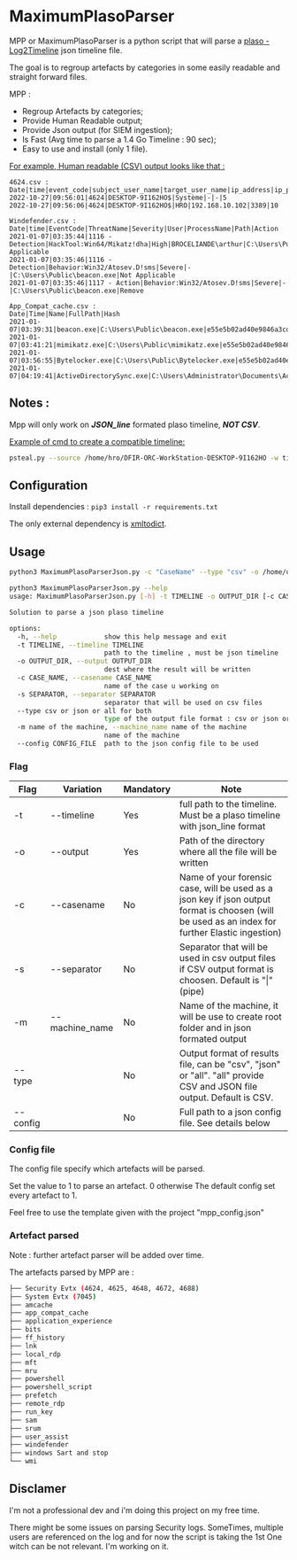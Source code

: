 # MaximumPlasoParser

MPP or MaximumPlasoParser is a python script that will parse a [plaso - Log2Timeline](https://github.com/log2timeline/plaso)  json timeline file.

The goal is to regroup artefacts by categories in some easily readable and straight forward files.

MPP : 
* Regroup Artefacts by categories;
* Provide Human Readable output;
* Provide Json output (for SIEM ingestion);
* Is Fast (Avg time to parse a 1.4 Go Timeline : 90 sec);
* Easy to use and install (only 1 file).


<ins>For example, Human readable (CSV) output looks like that :</ins>

```csv
4624.csv :
Date|time|event_code|subject_user_name|target_user_name|ip_address|ip_port|logon_type
2022-10-27|09:56:01|4624|DESKTOP-9I162HO$|Système|-|-|5
2022-10-27|09:56:06|4624|DESKTOP-9I162HO$|HRO|192.168.10.102|3389|10

Windefender.csv :
Date|time|EventCode|ThreatName|Severity|User|ProcessName|Path|Action
2021-01-07|03:35:44|1116 - Detection|HackTool:Win64/Mikatz!dha|High|BROCELIANDE\arthur|C:\Users\Public\beacon.exe|Not Applicable
2021-01-07|03:35:46|1116 - Detection|Behavior:Win32/Atosev.D!sms|Severe|-|C:\Users\Public\beacon.exe|Not Applicable
2021-01-07|03:35:46|1117 - Action|Behavior:Win32/Atosev.D!sms|Severe|-|C:\Users\Public\beacon.exe|Remove

App_Compat_cache.csv :
Date|Time|Name|FullPath|Hash
2021-01-07|03:39:31|beacon.exe|C:\Users\Public\beacon.exe|e55e5b02ad40e9846a3cd83b00eec225fb98781c6f58a19697bf66a586f77672
2021-01-07|03:41:21|mimikatz.exe|C:\Users\Public\mimikatz.exe|e55e5b02ad40e9846a3cd83b00eec225fb98781c6f58a19697bf66a586f77672
2021-01-07|03:56:55|Bytelocker.exe|C:\Users\Public\Bytelocker.exe|e55e5b02ad40e9846a3cd83b00eec225fb98781c6f58a19697bf66a586f77672
2021-01-07|04:19:41|ActiveDirectorySync.exe|C:\Users\Administrator\Documents\ActiveDirectorySync.exe|e55e5b02ad40e9846a3cd83b00eec225fb98781c6f58a19697bf66a586f77672
```

## Notes : 
Mpp will only work on ***JSON_line*** formated plaso timeline, ***NOT CSV***.

<ins> Example of cmd to create a compatible timeline:</ins>

```bash
psteal.py --source /home/hro/DFIR-ORC-WorkStation-DESKTOP-9I162HO -w timeline.json -o json_line
```

## Configuration

Install dependencies : `pip3 install -r requirements.txt`

The only external dependency is [xmltodict](https://pypi.org/project/xmltodict/).


## Usage

```bash
python3 MaximumPlasoParserJson.py -c "CaseName" --type "csv" -o /home/output/dir/ -t /home/path/to/json/timeline/timeline.json  -m "MachineName"
```

```bash
python3 MaximumPlasoParserJson.py --help                                                             
usage: MaximumPlasoParserJson.py [-h] -t TIMELINE -o OUTPUT_DIR [-c CASE_NAME] [-s SEPARATOR] [--type csv or json or all for both] [-m name of the machine] [--config CONFIG_FILE]

Solution to parse a json plaso timeline

options:
  -h, --help            show this help message and exit
  -t TIMELINE, --timeline TIMELINE
                        path to the timeline , must be json timeline
  -o OUTPUT_DIR, --output OUTPUT_DIR
                        dest where the result will be written
  -c CASE_NAME, --casename CASE_NAME
                        name of the case u working on
  -s SEPARATOR, --separator SEPARATOR
                        separator that will be used on csv files
  --type csv or json or all for both
                        type of the output file format : csv or json or both. Default is csv
  -m name of the machine, --machine_name name of the machine
                        name of the machine
  --config CONFIG_FILE  path to the json config file to be used
```


### Flag

| Flag     | Variation      | Mandatory | Note                                                                                                                                             |
|----------|----------------|-----------|--------------------------------------------------------------------------------------------------------------------------------------------------|
| -t       | --timeline     | Yes       | full path to the timeline. Must be a plaso timeline with json_line format                                                                        |
| -o       | --output       | Yes       | Path of the directory where all the file will be written                                                                                         |
| -c       | --casename     | No        | Name of your forensic case, will be used as a json key if json output format is choosen (will be used as an index for further Elastic ingestion) |
| -s       | --separator    | No        | Separator that will be used in csv output files if CSV output format is choosen. Default is "\|" (pipe)                                          |
| -m       | --machine_name | No        | Name of the machine, it will be use to create root folder and in json formated output                                                            |
| --type   |                | No        | Output format of results file, can be "csv", "json" or "all". "all" provide CSV and JSON file output. Default is CSV.                            |
| --config |                | No        | Full path to a json config file. See details below                                                                                               |


### Config file

The config file specify which artefacts will be parsed.

Set the value to 1 to parse an artefact. 0 otherwise  The default config set every artefact to 1.

Feel free to use the template given with the project "mpp_config.json"

### Artefact parsed
Note : further artefact parser will be added over time.

The artefacts parsed by MPP are : 

``` bash
├── Security Evtx (4624, 4625, 4648, 4672, 4688)
├── System Evtx (7045)
├── amcache
├── app_compat_cache
├── application_experience
├── bits
├── ff_history
├── lnk
├── local_rdp
├── mft
├── mru
├── powershell
├── powershell_script
├── prefetch
├── remote_rdp
├── run_key
├── sam
├── srum
├── user_assist
├── windefender
├── windows Sart and stop
└── wmi
```

## Disclamer

I'm not a professional dev and i'm doing this project on my free time.

There might be some issues on parsing Security logs. SomeTimes, multiple users are referenced on the log and for now
the script is taking the 1st One witch can be not relevant. I'm working on it.

